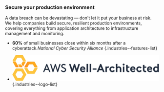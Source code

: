### Secure your production environment

A data breach can be devastating — don't let it put your business at risk. We help
companies build secure, resilient production environments, covering everything from
application architecture to infrastructure management and monitoring.

- **60%** of small businesses close within six months after a cyberattack.*National Cyber Security Alliance*
{.industries--features-list}

- ![AWS](img/logo-aws-wa.png)
{.industries--logo-list}
